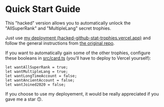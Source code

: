 # Quick Start Guide
This "hacked" version allows you to automatically unlock the "AllSuperRank" and "MultipleLang" secret trophies.

Just use [my deployment (hacked-github-stat-trophies.vercel.app)]() and follow the general instructions from [the original repo](https://github.com/ryo-ma/github-profile-trophy).

If you want to automatically gain some of the other trophies, configure these booleans in [src/card.ts](https://github.com/FlyN-Nick/hacked-github-stat-trophies/blob/VegaDeftwing-master/src/card.ts) (you'll have to deploy to Vercel yourself):
```
let wantAllSuperRank = true;
let wantMultipleLang = true;
let wantLongTimeAccount = false;
let wantAncientAccount = false;
let wantJoined2020 = false;
```
If you choose to use my deployement, it would be really appreciated if you gave me a star 🙃.

